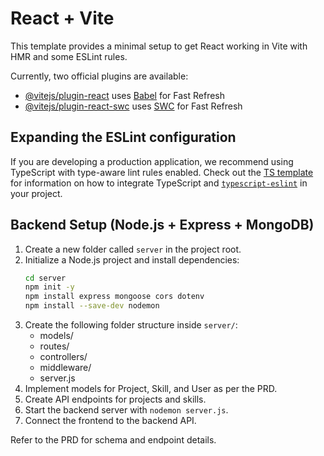 # React + Vite

This template provides a minimal setup to get React working in Vite with HMR and some ESLint rules.

Currently, two official plugins are available:

- [@vitejs/plugin-react](https://github.com/vitejs/vite-plugin-react/blob/main/packages/plugin-react) uses [Babel](https://babeljs.io/) for Fast Refresh
- [@vitejs/plugin-react-swc](https://github.com/vitejs/vite-plugin-react/blob/main/packages/plugin-react-swc) uses [SWC](https://swc.rs/) for Fast Refresh

## Expanding the ESLint configuration

If you are developing a production application, we recommend using TypeScript with type-aware lint rules enabled. Check out the [TS template](https://github.com/vitejs/vite/tree/main/packages/create-vite/template-react-ts) for information on how to integrate TypeScript and [`typescript-eslint`](https://typescript-eslint.io) in your project.

## Backend Setup (Node.js + Express + MongoDB)

1. Create a new folder called `server` in the project root.
2. Initialize a Node.js project and install dependencies:
   ```bash
   cd server
   npm init -y
   npm install express mongoose cors dotenv
   npm install --save-dev nodemon
   ```
3. Create the following folder structure inside `server/`:
   - models/
   - routes/
   - controllers/
   - middleware/
   - server.js
4. Implement models for Project, Skill, and User as per the PRD.
5. Create API endpoints for projects and skills.
6. Start the backend server with `nodemon server.js`.
7. Connect the frontend to the backend API.

Refer to the PRD for schema and endpoint details.
